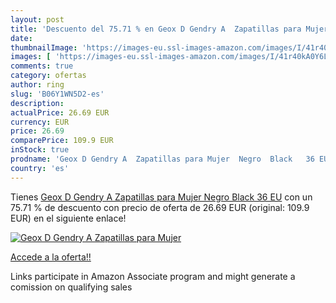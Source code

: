 ```yaml
---
layout: post
title: 'Descuento del 75.71 % en Geox D Gendry A  Zapatillas para Mujer  '
date: 
thumbnailImage: 'https://images-eu.ssl-images-amazon.com/images/I/41r40kA0Y6L._SL200_.jpg'
images: [ 'https://images-eu.ssl-images-amazon.com/images/I/41r40kA0Y6L._SL200_.jpg' ]
comments: true
category: ofertas
author: ring
slug: 'B06Y1WN5D2-es'
description:
actualPrice: 26.69 EUR
currency: EUR
price: 26.69
comparePrice: 109.9 EUR
inStock: true
prodname: 'Geox D Gendry A  Zapatillas para Mujer  Negro  Black   36 EU'
country: 'es'
---
```


Tienes [Geox D Gendry A  Zapatillas para Mujer  Negro  Black   36 EU](https://www.amazon.es/dp/B06Y1WN5D2/?tag=tolees-21) con un 75.71 % de descuento con precio de oferta de 26.69 EUR (original: 109.9 EUR) en el siguiente enlace!

[![Geox D Gendry A  Zapatillas para Mujer  ](https://images-eu.ssl-images-amazon.com/images/I/41r40kA0Y6L._SL200_.jpg)](https://www.amazon.es/dp/B06Y1WN5D2/?tag=tolees-21)

[Accede a la oferta!!](https://www.amazon.es/dp/B06Y1WN5D2/?tag=tolees-21)

Links participate in Amazon Associate program and might generate a comission on qualifying sales



